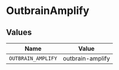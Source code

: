 # OutbrainAmplify


## Values

| Name               | Value              |
| ------------------ | ------------------ |
| `OUTBRAIN_AMPLIFY` | outbrain-amplify   |